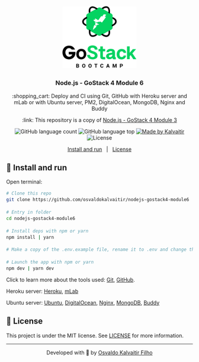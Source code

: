 <h1 align="center">
    <img src="/.github/assets/logo.png"
    width="200px"
    alt="Logo" />
</h1>

<h3 align="center">
  Node.js - GoStack 4 Module 6
</h3>

<p align="center">
  :shopping_cart: Deploy and CI using Git, GitHub with Heroku server and mLab or with Ubuntu server, PM2, DigitalOcean, MongoDB, Nginx and Buddy
</p>

<p align="center">
  :link: This repository is a copy of <a href="https://github.com/osvaldokalvaitir/nodejs-gostack4-module3">Node.js - GoStack 4 Module 3</a>
</p>

<p align="center">
  <img alt="GitHub language count" src="https://img.shields.io/github/languages/count/osvaldokalvaitir/nodejs-gostack4-module6.svg?color=00A83A">

  <img alt="GitHub language top" src="https://img.shields.io/github/languages/top/osvaldokalvaitir/nodejs-gostack4-module6.svg?color=00A83A">

  <a href="https://kalvaitir.com/">
    <img alt="Made by Kalvaitir" src="https://img.shields.io/badge/made%20by-Kalvaitir-00A83A">
  </a>

  <img alt="License" src="https://img.shields.io/badge/license-MIT-00A83A">
</p>

<p align="center">
  <a href="#wrench-install-and-run">Install and run</a>&nbsp;&nbsp;&nbsp;|&nbsp;&nbsp;&nbsp;<a href="#memo-license">License</a>
</p>

## :wrench: Install and run

Open terminal:

```sh
# Clone this repo
git clone https://github.com/osvaldokalvaitir/nodejs-gostack4-module6

# Entry in folder
cd nodejs-gostack4-module6

# Install deps with npm or yarn
npm install | yarn

# Make a copy of the .env.example file, rename it to .env and change the variables according to your environment.

# Launch the app with npm or yarn
npm dev | yarn dev
```

Click to learn more about the tools used: [Git](https://github.com/osvaldokalvaitir/awesome/blob/main/src/version-controls/git/git.md), [GitHub](https://github.com/osvaldokalvaitir/awesome/blob/main/src/version-controls/git/tools/github.md).

Heroku server: [Heroku](https://github.com/osvaldokalvaitir/awesome/blob/main/src/paas/heroku.md), [mLab](https://github.com/osvaldokalvaitir/awesome/blob/main/src/sgdbs/mongodb/mLab.md)

Ubuntu server: [Ubuntu](https://github.com/osvaldokalvaitir/awesome/blob/main/src/os/ubuntu.md), [DigitalOcean](https://github.com/osvaldokalvaitir/awesome/blob/main/src/servers/digitalocean.md), [Nginx](https://github.com/osvaldokalvaitir/awesome/blob/main/src/web-servers/nginx.md), [MongoDB](https://github.com/osvaldokalvaitir/awesome/blob/main/src/databases/mongodb.md), [Buddy](https://github.com/osvaldokalvaitir/awesome/blob/main/src/ci-cd/buddy.md)

## :memo: License

This project is under the MIT license. See [LICENSE](/LICENSE) for more information.

---

<p align="center">
Developed with 💚 by <a href="https://www.linkedin.com/in/osvaldokalvaitir">Osvaldo Kalvaitir Filho</a>
</p>
